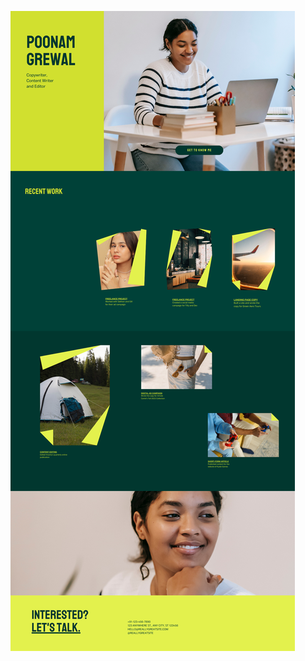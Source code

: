 ![template](https://raw.githubusercontent.com/ShriIraCatalog/resources-two/refs/heads/master/2025/04/20/20250420195017.png)
